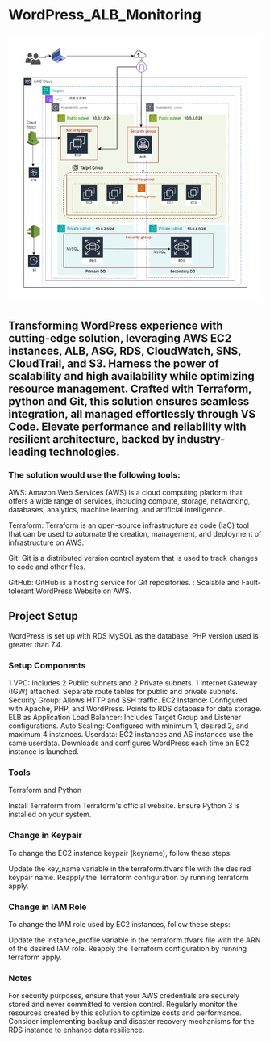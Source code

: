 # WordPress_ALB_Monitoring

![Wordpress](/picture/Capstone_Project.jpg)


## Transforming WordPress experience with cutting-edge solution, leveraging AWS EC2 instances, ALB, ASG, RDS, CloudWatch, SNS, CloudTrail, and S3. Harness the power of scalability and high availability while optimizing resource management. Crafted with Terraform, python and Git, this solution ensures seamless integration, all managed effortlessly through VS Code. Elevate performance and reliability with resilient architecture, backed by industry-leading technologies.

### The solution would use the following tools:

AWS: Amazon Web Services (AWS) is a cloud computing platform that offers a wide range of services, including compute, storage, networking, databases, analytics, machine learning, and artificial intelligence.

Terraform: Terraform is an open-source infrastructure as code (IaC) tool that can be used to automate the creation, management, and deployment of infrastructure on AWS.

Git: Git is a distributed version control system that is used to track changes to code and other files.

GitHub: GitHub is a hosting service for Git repositories. : Scalable and Fault-tolerant WordPress Website on AWS.

## Project Setup

WordPress is set up with RDS MySQL as the database.
PHP version used is greater than 7.4.

### Setup Components

1 VPC:
Includes 2 Public subnets and 2 Private subnets.
1 Internet Gateway (IGW) attached.
Separate route tables for public and private subnets.
Security Group:
Allows HTTP and SSH traffic.
EC2 Instance:
Configured with Apache, PHP, and WordPress.
Points to RDS database for data storage.
ELB as Application Load Balancer:
Includes Target Group and Listener configurations.
Auto Scaling:
Configured with minimum 1, desired 2, and maximum 4 instances.
Userdata:
EC2 instances and AS instances use the same userdata.
Downloads and configures WordPress each time an EC2 instance is launched.

### Tools

Terraform and Python

Install Terraform from Terraform's official website.
Ensure Python 3 is installed on your system.


### Change in Keypair
To change the EC2 instance keypair (keyname), follow these steps:

Update the key_name variable in the terraform.tfvars file with the desired keypair name.
Reapply the Terraform configuration by running terraform apply.

### Change in IAM Role
To change the IAM role used by EC2 instances, follow these steps:

Update the instance_profile variable in the terraform.tfvars file with the ARN of the desired IAM role.
Reapply the Terraform configuration by running terraform apply.

### Notes

For security purposes, ensure that your AWS credentials are securely stored and never committed to version control.
Regularly monitor the resources created by this solution to optimize costs and performance.
Consider implementing backup and disaster recovery mechanisms for the RDS instance to enhance data resilience.